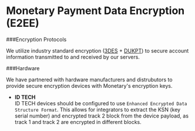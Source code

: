 # Monetary Payment Data Encryption (E2EE)

###Encryption Protocols

We utilize industry standard encryption ([3DES](https://en.wikipedia.org/wiki/Triple_DES) + [DUKPT](https://en.wikipedia.org/wiki/Derived_unique_key_per_transaction)) to secure account information transmitted to and received by our servers.

###Hardware

We have partnered with hardware manufacturers and distrubutors to provide secure encryption devices with Monetary's encryption keys.

* **ID TECH**<br />ID TECH devices should be configured to use `Enhanced Encrypted Data Structure Format`. This allows for integrators to extract the KSN (key serial number) and encrypted track 2 block from the device payload, as track 1 and track 2 are encrypted in different blocks.

